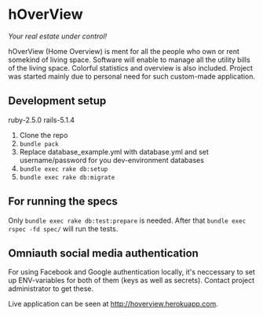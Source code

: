 # hOverView
*Your real estate under control!*

hOverView (Home Overview) is ment for all the people who own or rent somekind of living space.
Software will enable to manage all the utility bills of the living space. Colorful statistics and overview is also included.
Project was started mainly due to personal need for such custom-made application.

## Development setup

ruby-2.5.0
rails-5.1.4

1. Clone the repo
2. `bundle pack`
3. Replace database_example.yml with database.yml and set username/password for you dev-environment databases
4. `bundle exec rake db:setup`
5. `bundle exec rake db:migrate`

## For running the specs

Only `bundle exec rake db:test:prepare` is needed. After that `bundle exec rspec -fd spec/` will run the tests.

## Omniauth social media authentication

For using Facebook and Google authentication locally, it's neccessary to set up ENV-variables for both of them (keys as well as secrets).
Contact project administrator to get these.

Live application can be seen at http://hoverview.herokuapp.com.
